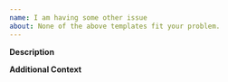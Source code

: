 ```yaml
---
name: I am having some other issue
about: None of the above templates fit your problem.
---
```


**Description**

<!-- A clear and concise description of what the problem is. -->

**Additional Context**

<!-- Add any other context about the problem here. -->

